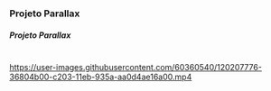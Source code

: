 ### Projeto Parallax

##### Projeto Parallax

<br>https://user-images.githubusercontent.com/60360540/120207776-36804b00-c203-11eb-935a-aa0d4ae16a00.mp4
